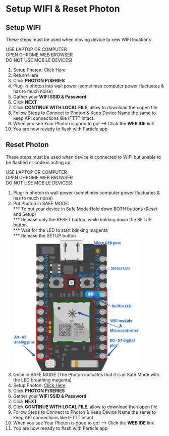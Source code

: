 # Setup WIFI & Reset Photon 

## Setup WIFI

These steps must be used when moving device to new WIFI locations

USE LAPTOP OR COMPUTER<br> 
OPEN CHROME WEB BROWSER<br> 
DO NOT USE MOBILE DEVICES!<br> 

1. Setup Photon: <a href="http://rvciot.app/start" target="blank">Click Here</a>
1. Return Here
1. Click <b>PHOTON P/SERIES</b>
1. Plug-in photon into wall power (sometimes computer power fluctuates & has to much noise)
1. Gather your <b>WIFI SSID & Password</b> 
1. Click <b>NEXT</b>
1. Click <b>CONTINUE WITH LOCAL FILE</b>, allow to download then open file
1. Follow Steps to Connect to Photon & Keep Device Name the same to keep API connections like IFTTT intact.
1. When you see Your Photon is good to go! —> Click the <b>WEB IDE</b> link
1. You are now reeady to flash with Particle app 

## Reset Photon

These steps must be used when device is connected to WIFI but unable to be flashed or code is acting up

USE LAPTOP OR COMPUTER<br>
OPEN CHROME WEB BROWSER<br>
DO NOT USE MOBILE DEVICES!<br> 

1. Plug-in photon in wall power (sometimes computer power fluctuates & has to much noise)
1. Put Photon in SAFE MODE: 
   <br>*** To put your device in Safe Mode:Hold down BOTH buttons (Reset and Setup) 
   <br>*** Release only the RESET button, while holding down the SETUP button.
   <br>*** Wait for the LED to start blinking magenta
   <br>*** Release the SETUP button<br>
<img src="photon.png" width="400"><br>
1. Once in SAFE MODE (The Photon indicates that it is in Safe Mode with the LED breathing magenta)
1. Setup Photon: <a href="http://rvciot.app/start" target="blank">Click Here</a>
1. Click <b>PHOTON P/SERIES</b>
1. Gather your <b>WIFI SSID & Password</b> 
1. Click <b>NEXT</b>
1. Click <b>CONTINUE WITH LOCAL FILE</b>, allow to download then open file
1. Follow Steps to Connect to Photon & Keep Device Name the same to keep API connections like IFTTT intact.
1. When you see Your Photon is good to go! —> Click the <b>WEB IDE</b> link
1. You are now reeady to flash with Particle app 
